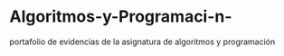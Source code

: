 # Algoritmos-y-Programaci-n-
portafolio de evidencias de la asignatura de algoritmos y programación  
